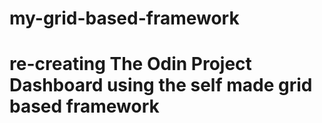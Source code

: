 # my-grid-based-framework

# re-creating The Odin Project Dashboard using the self made grid based framework 
